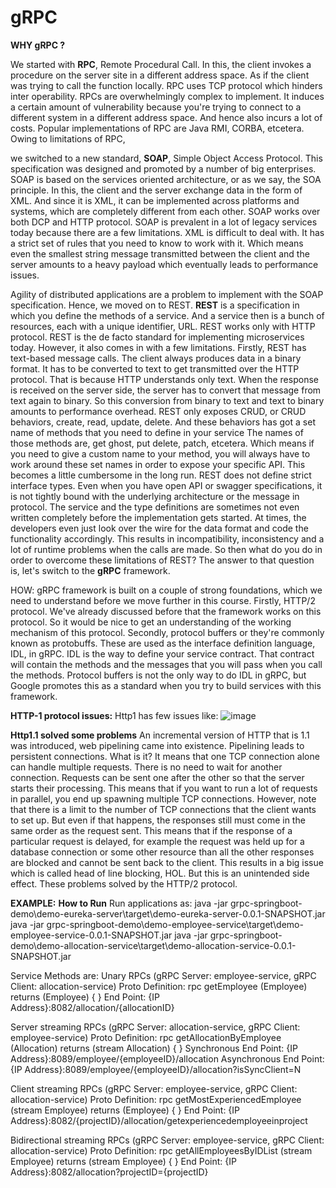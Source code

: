 # gRPC
**WHY gRPC ?**

We started with **RPC**, Remote Procedural Call. In this, the client invokes a procedure on the server site in a different address space. As if the client was trying to call the function locally. RPC uses TCP protocol which hinders inter operability. RPCs are overwhelmingly complex to implement. It induces a certain amount of vulnerability because you're trying to connect to a different system in a different address space. And hence also incurs a lot of costs. Popular implementations of RPC are Java RMI, CORBA, etcetera. Owing to limitations of RPC, 

we switched to a new standard, **SOAP**, Simple Object Access Protocol. This specification was designed and promoted by a number of big enterprises. SOAP is based on the services oriented architecture, or as we say, the SOA principle. In this, the client and the server exchange data in the form of XML. And since it is XML, it can be implemented across platforms and systems, which are completely different from each other. SOAP works over both DCP and HTTP protocol. SOAP is prevalent in a lot of legacy services today because there are a few limitations. XML is difficult to deal with. It has a strict set of rules that you need to know to work with it. Which means even the smallest string message transmitted between the client and the server amounts to a heavy payload which eventually leads to performance issues. 

Agility of distributed applications are a problem to implement with the SOAP specification. Hence, we moved on to REST. **REST** is a specification in which you define the methods of a service. And a service then is a bunch of resources, each with a unique identifier, URL. REST works only with HTTP protocol. REST is the de facto standard for implementing microservices today. However, it also comes in with a few limitations. Firstly, REST has text-based message calls. The client always produces data in a binary format. It has to be converted to text to get transmitted over the HTTP protocol. That is because HTTP understands only text. When the response is received on the server side, the server has to convert that message from text again to binary. So this conversion from binary to text and text to binary amounts to performance overhead. REST only exposes CRUD, or CRUD behaviors, create, read, update, delete. And these behaviors has got a set name of methods that you need to define in your service The names of those methods are, get ghost, put delete, patch, etcetera. Which means if you need to give a custom name to your method, you will always have to work around these set names in order to expose your specific API. This becomes a little cumbersome in the long run. REST does not define strict interface types. Even when you have open API or swagger specifications, it is not tightly bound with the underlying architecture or the message in protocol. The service and the type definitions are sometimes not even written completely before the implementation gets started. At times, the developers even just look over the wire for the data format and code the functionality accordingly. This results in incompatibility, inconsistency and a lot of runtime problems when the calls are made. So then what do you do in order to overcome these limitations of REST? 
The answer to that question is, let's switch to the **gRPC** framework.


HOW:
gRPC framework is built on a couple of strong foundations, which we need to understand before we move further in this course. Firstly, HTTP/2 protocol. We've already discussed before that the framework works on this protocol. So it would be nice to get an understanding of the working mechanism of this protocol. Secondly, protocol buffers or they're commonly known as protobuffs. These are used as the interface definition language, IDL, in gRPC. IDL is the way to define your service contract. That contract will contain the methods and the messages that you will pass when you call the methods. Protocol buffers is not the only way to do IDL in gRPC, but Google promotes this as a standard when you try to build services with this framework.


**HTTP-1 protocol issues:**
Http1 has few issues like:
![image](https://user-images.githubusercontent.com/11258384/125916778-5a9a6e2d-f058-4bed-9e69-8024c9f975c3.png)


**Http1.1 solved some problems**
An incremental version of HTTP that is 1.1 was introduced, web pipelining came into existence. Pipelining leads to persistent connections. What is it? It means that one TCP connection alone can handle multiple requests. There is no need to wait for another connection. Requests can be sent one after the other so that the server starts their processing. This means that if you want to run a lot of requests in parallel, you end up spawning multiple TCP connections. However, note that there is a limit to the number of TCP connections that the client wants to set up. But even if that happens, the responses still must come in the same order as the request sent. This means that if the response of a particular request is delayed, for example the request was held up for a database connection or some other resource than all the other responses are blocked and cannot be sent back to the client. This results in a big issue which is called head of line blocking, HOL. But this is an unintended side effect. These problems solved by the HTTP/2 protocol.


**EXAMPLE:**
**How to Run**
Run applications as:
java -jar grpc-springboot-demo\demo-eureka-server\target\demo-eureka-server-0.0.1-SNAPSHOT.jar
java -jar grpc-springboot-demo\demo-employee-service\target\demo-employee-service-0.0.1-SNAPSHOT.jar
java -jar grpc-springboot-demo\demo-allocation-service\target\demo-allocation-service-0.0.1-SNAPSHOT.jar

Service Methods are:
Unary RPCs (gRPC Server: employee-service, gRPC Client: allocation-service)
Proto Definition: rpc getEmployee (Employee) returns (Employee) { }
End Point: {IP Address}:8082/allocation/{allocationID}

Server streaming RPCs (gRPC Server: allocation-service, gRPC Client: employee-service)
Proto Definition: rpc getAllocationByEmployee (Allocation) returns (stream Allocation) { }
Synchronous End Point: {IP Address}:8089/employee/{employeeID}/allocation
Asynchronous End Point: {IP Address}:8089/employee/{employeeID}/allocation?isSyncClient=N

Client streaming RPCs (gRPC Server: employee-service, gRPC Client: allocation-service)
Proto Definition: rpc getMostExperiencedEmployee (stream Employee) returns (Employee) { }
End Point: {IP Address}:8082/{projectID}/allocation/getexperiencedemployeeinproject

Bidirectional streaming RPCs (gRPC Server: employee-service, gRPC Client: allocation-service)
Proto Definition: rpc getAllEmployeesByIDList (stream Employee) returns (stream Employee) { }
End Point: {IP Address}:8082/allocation?projectID={projectID}
